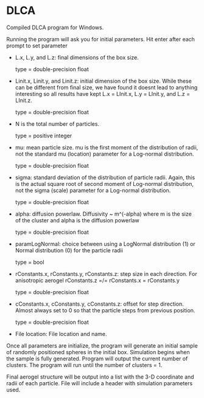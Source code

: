 # DLCA

Compiled DLCA program for Windows.

Running the program will ask you for initial parameters. Hit enter after each prompt to set parameter

- L.x, L.y, and L.z: final dimensions of the box size. 
    
    type = double-precision float

- Linit.x, Linit.y, and Linit.z: initial dimension of the box size. While these can be different from final size, we have found it doesnt lead to anything interesting so all results have kept L.x = LInit.x, L.y = LInit.y, and L.z = LInit.z.
    
    type = double-precision float

- N is the total number of particles.
    
    type = positive integer
    
- mu: mean particle size. mu is the first moment of the distribution of radii, not the standard mu (location) parameter for a Log-normal distribution.
    
    type = double-precision float
    
- sigma: standard deviation of the distribution of particle radii. Again, this is the actual square root of second moment of Log-normal distribution, not the sigma (scale) parameter for a Log-normal distribution.
    
    type = double-precision float
      
- alpha: diffusion powerlaw. Diffusivity ~ m^(-alpha) where m is the size of the cluster and alpha is the diffusion powerlaw 
    
    type = double-precision float
    
- paramLogNormal: choice between using a LogNormal distribution (1) or Normal distribution (0) for the particle radii
    
    type = bool 
    
- rConstants.x, rConstants.y, rConstants.z: step size in each direction. For anisotropic aerogel rConstants.z =/= rConstants.x = rConstants.y
   
   type = double-precision float
    
- cConstants.x, cConstants.y, cConstants.z: offset for step direction. Almost always set to 0 so that the particle steps from previous position.
    
    type = double-precision float
    
- File location: File location and name.


Once all parameters are initialize, the program will generate an initial sample of randomly positioned spheres in the initial box. Simulation begins when the sample is fully generated. Program will output the current number of clusters. The program will run until the number of clusters = 1. 

Final aerogel structure will be output into a list with the 3-D coordinate and radii of each particle. File will include a header with simulation parameters used. 
